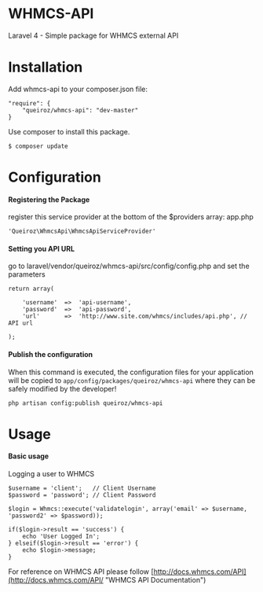 WHMCS-API
=======

Laravel 4 - Simple package for WHMCS external API

Installation
============

Add whmcs-api to your composer.json file:


	"require": {
		"queiroz/whmcs-api": "dev-master"
	}


Use composer to install this package.

	$ composer update

Configuration
=============

#### Registering the Package

register this service provider at the bottom of the $providers array: app.php

	'Queiroz\WhmcsApi\WhmcsApiServiceProvider'

#### Setting you API URL

go to laravel/vendor/queiroz/whmcs-api/src/config/config.php and set the parameters


	return array(

		'username'	=>	'api-username',
		'password'	=>	'api-password',
		'url'		=>	'http://www.site.com/whmcs/includes/api.php', // API url

	);

#### Publish the configuration

When this command is executed, the configuration files for your application will be copied to `app/config/packages/queiroz/whmcs-api` where they can be safely modified by the developer!

	php artisan config:publish queiroz/whmcs-api

Usage
=====

#### Basic usage

Logging a user to WHMCS

	$username = 'client';	// Client Username
	$password = 'password'; // Client Password

	$login = Whmcs::execute('validatelogin', array('email' => $username, 'password2' => $password));

	if($login->result == 'success') {
		echo 'User Logged In';
	} elseif($login->result == 'error') {
		echo $login->message;
	}

For reference on WHMCS API please follow [http://docs.whmcs.com/API](http://docs.whmcs.com/API/ "WHMCS API Documentation")

